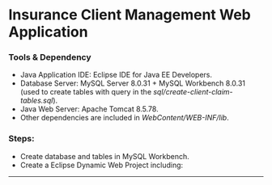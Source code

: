 # Insurance Client Management Web Application

### Tools & Dependency

* Java Application IDE: Eclipse IDE for Java EE Developers.
* Database Server: MySQL Server 8.0.31 + MySQL Workbench 8.0.31 (used to create tables with query in the *sql/create-client-claim-tables.sql*).
* Java Web Server: Apache Tomcat 8.5.78.
* Other dependencies are included in *WebContent/WEB-INF/lib*.


### Steps:
* Create database and tables in MySQL Workbench.
* Create a Eclipse Dynamic Web Project including:
* **
